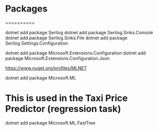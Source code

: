 # Packages
==========

dotnet add package Serilog
dotnet add package Serilog.Sinks.Console
dotnet add package Serilog.Sinks.File
dotnet add package Serilog.Settings.Configuration

dotnet add package Microsoft.Extensions.Configuration
dotnet add package Microsoft.Extensions.Configuration.Json

https://www.nuget.org/profiles/MLNET

dotnet add package Microsoft.ML

# This is used in the Taxi Price Predictor (regression task)
dotnet add package Microsoft.ML.FastTree